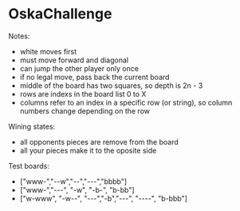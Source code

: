 OskaChallenge
=============

Notes:
- white moves first
- must move forward and diagonal
- can jump the other player only once
- if no legal move, pass back the current board
- middle of the board has two squares, so depth is 2n - 3
- rows are indexs in the board list 0 to X
- columns refer to an index in a specific row (or string), so column numbers change depending on the row

Wining states:
- all opponents pieces are remove from the board
- all your pieces make it to the oposite side

Test boards:
- ["www-","--w","--","---","bbbb"]
- ["www-","---", "-w", "-b-", "b-bb"]
- ["w-www", "-w--", "---","-b","---", "----", "b-bbb"]
  